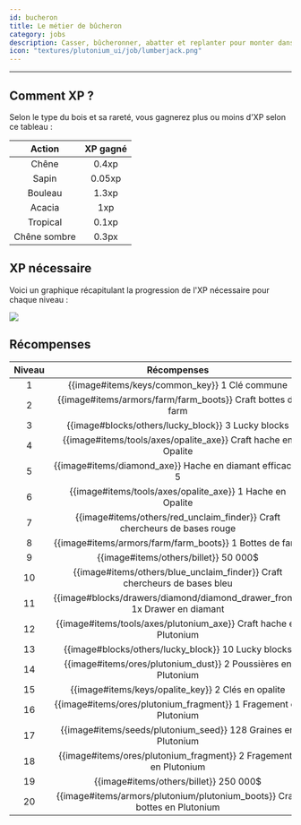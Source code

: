 ```yaml
---
id: bucheron
title: Le métier de bûcheron
category: jobs
description: Casser, bûcheronner, abatter et replanter pour monter dans le classement
icon: "textures/plutonium_ui/job/lumberjack.png"
---
```

___
## Comment XP ?

Selon le type du bois et sa rareté, vous gagnerez plus ou moins d'XP selon ce tableau : 

Action | XP gagné
:------: | :------:
Chêne | 0.4xp
Sapin | 0.05xp
Bouleau | 1.3xp
Acacia | 1xp
Tropical | 0.1xp
Chêne sombre | 0.3px

## XP nécessaire

Voici un graphique récapitulant la progression de l'XP nécessaire pour chaque niveau :  

<img style="margin: 0 auto;" src="https://user-images.githubusercontent.com/66992287/178094749-db5116e3-0af8-4790-99fd-ce00874d3b66.png">

## Récompenses

Niveau | Récompenses
:----: | :---------: 
1 | {{image#items/keys/common_key}} 1 Clé commune 
2 | {{image#items/armors/farm/farm_boots}} Craft bottes de farm
3 | {{image#blocks/others/lucky_block}} 3 Lucky blocks
4 | {{image#items/tools/axes/opalite_axe}} Craft hache en Opalite
5 | {{image#items/diamond_axe}} Hache en diamant efficacité 5
6 | {{image#items/tools/axes/opalite_axe}} 1 Hache en Opalite
7 | {{image#items/others/red_unclaim_finder}} Craft chercheurs de bases rouge
8 | {{image#items/armors/farm/farm_boots}} 1 Bottes de farm
9 | {{image#items/others/billet}} 50 000$
10 | {{image#items/others/blue_unclaim_finder}} Craft chercheurs de bases bleu
11 | {{image#blocks/drawers/diamond/diamond_drawer_front}} 1x Drawer en diamant
12 | {{image#items/tools/axes/plutonium_axe}} Craft hache en Plutonium
13 | {{image#blocks/others/lucky_block}} 10 Lucky blocks
14 | {{image#items/ores/plutonium_dust}} 2 Poussières en Plutonium
15 | {{image#items/keys/opalite_key}} 2 Clés en opalite 
16 | {{image#items/ores/plutonium_fragment}} 1 Fragement en Plutonium
17 | {{image#items/seeds/plutonium_seed}} 128 Graines en Plutonium
18 | {{image#items/ores/plutonium_fragment}} 2 Fragements en Plutonium
19 | {{image#items/others/billet}} 250 000$
20 | {{image#items/armors/plutonium/plutonium_boots}} Craft bottes en Plutonium
